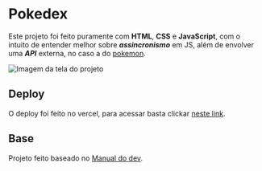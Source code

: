 # Pokedex

Este projeto foi feito puramente com **HTML**, **CSS** e **JavaScript**, com o intuito de entender melhor sobre **_assincronismo_** em JS, além de envolver uma **_API_** externa, no caso a do [pokemon](https://pokeapi.co/).

![Imagem da tela do projeto](https://live.staticflickr.com/65535/52604147618_1308a675cc_h.jpg)

## Deploy

O deploy foi feito no vercel, para acessar basta clickar [neste link]().

## Base

Projeto feito baseado no [Manual do dev](https://www.youtube.com/@ManualdoDev).
